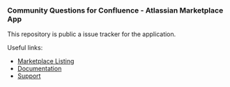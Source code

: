 ### Community Questions for Confluence - Atlassian Marketplace App

This repository is public a issue tracker for the application.

Useful links:

* [Marketplace Listing](https://marketplace.atlassian.com/apps/1221163/community-questions-for-confluence)
* [Documentation](https://docs.communityquestions.io)
* [Support](https://questions-and-answers.atlassian.net/servicedesk/customer/portal/1)

